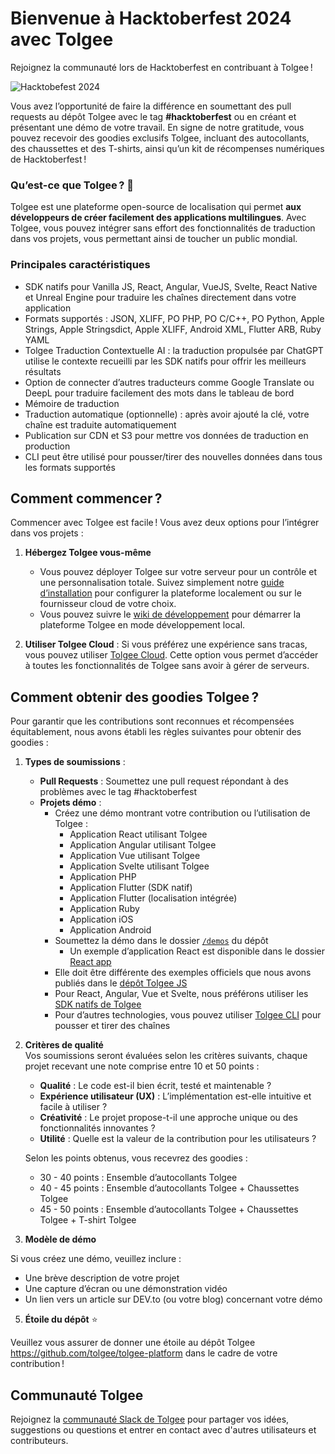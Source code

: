 # Bienvenue à Hacktoberfest 2024 avec Tolgee

Rejoignez la communauté lors de Hacktoberfest en contribuant à Tolgee !

![Hacktobefest 2024](https://github.com/user-attachments/assets/ac1bd9c1-fc1f-4375-9bf5-8e8c9b41cc15)

Vous avez l’opportunité de faire la différence en soumettant des pull requests au dépôt Tolgee avec le tag **#hacktoberfest** ou en créant et présentant une démo de votre travail. En signe de notre gratitude, vous pouvez recevoir des goodies exclusifs Tolgee, incluant des autocollants, des chaussettes et des T-shirts, ainsi qu’un kit de récompenses numériques de Hacktoberfest !

### Qu’est-ce que Tolgee ? 🐁

Tolgee est une plateforme open-source de localisation qui permet **aux développeurs de créer facilement des applications multilingues**. Avec Tolgee, vous pouvez intégrer sans effort des fonctionnalités de traduction dans vos projets, vous permettant ainsi de toucher un public mondial.

### Principales caractéristiques

- SDK natifs pour Vanilla JS, React, Angular, VueJS, Svelte, React Native et Unreal Engine pour traduire les chaînes directement dans votre application
- Formats supportés : JSON, XLIFF, PO PHP, PO C/C++, PO Python, Apple Strings, Apple Stringsdict, Apple XLIFF, Android XML, Flutter ARB, Ruby YAML
- Tolgee Traduction Contextuelle AI : la traduction propulsée par ChatGPT utilise le contexte recueilli par les SDK natifs pour offrir les meilleurs résultats
- Option de connecter d’autres traducteurs comme Google Translate ou DeepL pour traduire facilement des mots dans le tableau de bord
- Mémoire de traduction
- Traduction automatique (optionnelle) : après avoir ajouté la clé, votre chaîne est traduite automatiquement
- Publication sur CDN et S3 pour mettre vos données de traduction en production
- CLI peut être utilisé pour pousser/tirer des nouvelles données dans tous les formats supportés

## Comment commencer ?

Commencer avec Tolgee est facile ! Vous avez deux options pour l’intégrer dans vos projets :

1. **Hébergez Tolgee vous-même**
   - Vous pouvez déployer Tolgee sur votre serveur pour un contrôle et une personnalisation totale. Suivez simplement notre [guide d’installation](https://tolgee.io/platform/self_hosting/getting_started) pour configurer la plateforme localement ou sur le fournisseur cloud de votre choix.
   - Vous pouvez suivre le [wiki de développement](../DEVELOPMENT.md) pour démarrer la plateforme Tolgee en mode développement local.
   
2. **Utiliser Tolgee Cloud** : Si vous préférez une expérience sans tracas, vous pouvez utiliser [Tolgee Cloud](https://app.tolgee.io/). Cette option vous permet d’accéder à toutes les fonctionnalités de Tolgee sans avoir à gérer de serveurs.

## Comment obtenir des goodies Tolgee ?

Pour garantir que les contributions sont reconnues et récompensées équitablement, nous avons établi les règles suivantes pour obtenir des goodies :

1. **Types de soumissions** :
   - **Pull Requests** : Soumettez une pull request répondant à des problèmes avec le tag #hacktoberfest
   - **Projets démo** :
     - Créez une démo montrant votre contribution ou l’utilisation de Tolgee :
       - Application React utilisant Tolgee
       - Application Angular utilisant Tolgee
       - Application Vue utilisant Tolgee
       - Application Svelte utilisant Tolgee
       - Application PHP
       - Application Flutter (SDK natif)
       - Application Flutter (localisation intégrée)
       - Application Ruby
       - Application iOS
       - Application Android
     - Soumettez la démo dans le dossier [`/demos`](./demos) du dépôt
       - Un exemple d’application React est disponible dans le dossier [React app](./demos/react-demo-example)
     - Elle doit être différente des exemples officiels que nous avons publiés dans le [dépôt Tolgee JS](https://github.com/tolgee/tolgee-js/tree/main/testapps)
     - Pour React, Angular, Vue et Svelte, nous préférons utiliser les [SDK natifs de Tolgee](https://tolgee.io/js-sdk)
     - Pour d’autres technologies, vous pouvez utiliser [Tolgee CLI](https://tolgee.io/tolgee-cli) pour pousser et tirer des chaînes

2. **Critères de qualité**  
   Vos soumissions seront évaluées selon les critères suivants, chaque projet recevant une note comprise entre 10 et 50 points :
   - **Qualité** : Le code est-il bien écrit, testé et maintenable ?
   - **Expérience utilisateur (UX)** : L’implémentation est-elle intuitive et facile à utiliser ?
   - **Créativité** : Le projet propose-t-il une approche unique ou des fonctionnalités innovantes ?
   - **Utilité** : Quelle est la valeur de la contribution pour les utilisateurs ?
   
   Selon les points obtenus, vous recevrez des goodies :
   - 30 - 40 points : Ensemble d’autocollants Tolgee
   - 40 - 45 points : Ensemble d’autocollants Tolgee + Chaussettes Tolgee
   - 45 - 50 points : Ensemble d’autocollants Tolgee + Chaussettes Tolgee + T-shirt Tolgee

4. **Modèle de démo**

Si vous créez une démo, veuillez inclure :
   - Une brève description de votre projet
   - Une capture d’écran ou une démonstration vidéo
   - Un lien vers un article sur DEV.to (ou votre blog) concernant votre démo

5. **Étoile du dépôt** ⭐

Veuillez vous assurer de donner une étoile au dépôt Tolgee https://github.com/tolgee/tolgee-platform dans le cadre de votre contribution !

## Communauté Tolgee

Rejoignez la [communauté Slack de Tolgee](https://tolgeecommunity.slack.com/ssb/redirect) pour partager vos idées, suggestions ou questions et entrer en contact avec d'autres utilisateurs et contributeurs.
